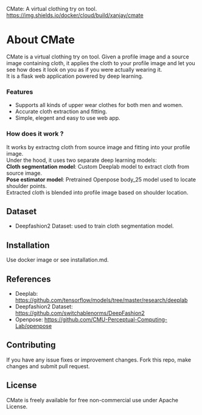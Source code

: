 CMate: A virtual clothing try on tool.
https://img.shields.io/docker/cloud/build/xanjay/cmate
# About CMate
CMate is a virtual clothing try on tool. Given a profile image and a source image containing cloth, it applies the cloth to your profile image and let you see how does it look on you as if you were actually wearing it.<br>
It is a flask web application powered by deep learning.

### Features
- Supports all kinds of upper wear clothes for both men and women.
- Accurate cloth extraction and fitting.
- Simple, elegent and easy to use web app.

### How does it work ?
It works by extractng cloth from source image and fitting into your profile image.<br>
Under the hood, it uses two separate deep learning models:<br>
**Cloth segmentation model**: Custom Deeplab model to extract cloth from source image.<br>
**Pose estimator model**: Pretrained Openpose body_25 model used to locate shoulder points.<br>
Extracted cloth is blended into profile image based on shoulder location.

## Dataset
- Deepfashion2 Dataset: used to train cloth segmentation model.

## Installation
Use docker image or see installation.md.

## References
- Deeplab: https://github.com/tensorflow/models/tree/master/research/deeplab
- Deepfashion2 Dataset: https://github.com/switchablenorms/DeepFashion2
- Openpose: https://github.com/CMU-Perceptual-Computing-Lab/openpose

## Contributing
If you have any issue fixes or improvement changes. Fork this repo, make changes and submit pull request.

## License
CMate is freely available for free non-commercial use under Apache License.
